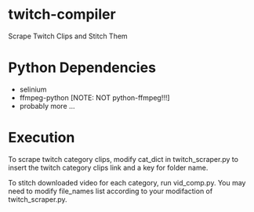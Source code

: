 # twitch-compiler
Scrape Twitch Clips and Stitch Them

# Python Dependencies 
- selinium
- ffmpeg-python [NOTE: NOT python-ffmpeg!!!]
- probably more ... 

# Execution 

To scrape twitch category clips, modify cat_dict in twitch_scraper.py to insert the twitch category clips link and a key for folder name.

To stitch downloaded video for each category, run vid_comp.py. You may need to modify file_names list according to your modifaction of twitch_scraper.py.  
